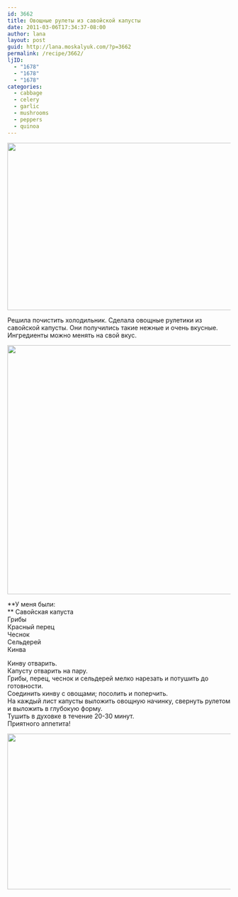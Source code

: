 ```yaml
---
id: 3662
title: Овощные рулеты из савойской капусты
date: 2011-03-06T17:34:37-08:00
author: lana
layout: post
guid: http://lana.moskalyuk.com/?p=3662
permalink: /recipe/3662/
ljID:
  - "1678"
  - "1678"
  - "1678"
categories:
  - cabbage
  - celery
  - garlic
  - mushrooms
  - peppers
  - quinoa
---
```

<img loading="lazy" class="alignnone" title="savoy cabbage rolls" src="http://farm6.static.flickr.com/5098/5488127642_74b82ba333_z.jpg" alt="" width="640" height="377" />

Решила почистить холодильник. Сделала овощные рулетики из савойской капусты. Они получились такие нежные и очень вкусные. Ингредиенты можно менять на свой вкус.

<img loading="lazy" class="alignnone" title="cabbage rolls" src="http://farm6.static.flickr.com/5218/5488123160_246180ec90_z.jpg" alt="" width="640" height="561" /> 

**У меня были:  
** Савойская капуста  
Грибы  
Красный перец  
Чеснок  
Сельдерей  
Кинва

Кинву отварить.  
Капусту отварить на пару.  
Грибы, перец, чеснок и сельдерей мелко нарезать и потушить до готовности.  
Соединить кинву с овощами; посолить и поперчить.  
На каждый лист капусты выложить овощную начинку, свернуть рулетом и выложить в глубокую форму.  
Тушить в духовке в течение 20-30 минут.  
Приятного аппетита!

<img loading="lazy" class="alignnone" title="cabbage rolls" src="http://farm6.static.flickr.com/5011/5488130056_cac1221414_z.jpg" alt="" width="640" height="351" />